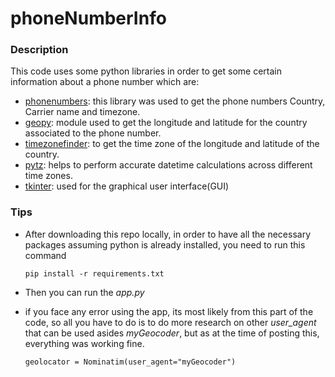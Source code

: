 # phoneNumberInfo

### Description

This code uses some python libraries in order to get some certain information about a phone number which are:

- [phonenumbers](https://pypi.org/project/phonenumbers/): this library was used to get the phone numbers Country, Carrier name and timezone.
- [geopy](https://geopy.readthedocs.io/en/stable/): module used to get the longitude and latitude for the country associated to the phone number.
- [timezonefinder](https://pypi.org/project/timezonefinder/): to get the time zone of the longitude and latitude of the country.
- [pytz](https://pytz.sourceforge.net/): helps to perform accurate datetime calculations across different time zones.
- [tkinter](https://docs.python.org/3/library/tkinter.html): used for the graphical user interface(GUI)

### Tips

- After downloading this repo locally, in order to have all the necessary packages assuming python is already installed, you need to run this command

  `pip install -r requirements.txt`

- Then you can run the _app.py_
- if you face any error using the app, its most likely from this part of the code, so all you have to do is to do more research on other _user_agent_ that can be used asides _myGeocoder_, but as at the time of posting this, everything was working fine.

  `geolocator = Nominatim(user_agent="myGeocoder")`
